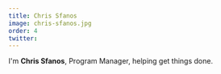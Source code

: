 ```yaml
---
title: Chris Sfanos
image: chris-sfanos.jpg
order: 4
twitter: 
---
```


I'm **Chris Sfanos**, Program Manager, helping get things done.